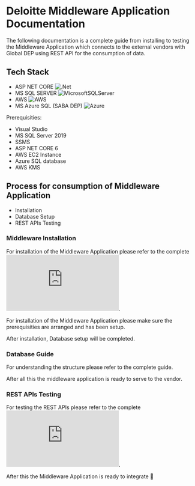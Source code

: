 # Deloitte Middleware Application Documentation

The following documentation is a complete guide from installing to testing the Middleware Application which connects to the external vendors with Global DEP using REST API for the consumption of data.

## Tech Stack
- ASP NET CORE ![.Net](https://img.shields.io/badge/.NET-5C2D91?style=for-the-badge&logo=.net&logoColor=white)
- MS SQL SERVER ![MicrosoftSQLServer](https://img.shields.io/badge/Microsoft%20SQL%20Sever-CC2927?style=for-the-badge&logo=microsoft%20sql%20server&logoColor=white)
- AWS ![AWS](https://img.shields.io/badge/AWS-%23FF9900.svg?style=for-the-badge&logo=amazon-aws&logoColor=white)
- MS Azure SQL (SABA DEP) ![Azure](https://img.shields.io/badge/azure-%230072C6.svg?style=for-the-badge&logo=microsoftazure&logoColor=white)

Prerequisities:
- Visual Studio
- MS SQL Server 2019
- SSMS
- ASP NET CORE 6
- AWS EC2 Instance
- Azure SQL database 
- AWS KMS

## Process for consumption of Middleware Application
- Installation
- Database Setup
- REST APIs Testing

### Middleware Installation
For installation of the Middleware Application please refer to the complete ![guide](https://github.com/ssingularitytech/deloitte_middleware_doc/blob/main/installation_doc.md).

For installation of the Middleware Application please make sure the prerequisities are arranged and has been setup.

After installation, Database setup will be completed.

### Database Guide
For understanding the structure please refer to the complete guide.

After all this the middleware application is ready to serve to the vendor.

### REST APIs Testing
For testing the REST APIs please refer to the complete ![guide](https://github.com/ssingularitytech/deloitte_middleware_doc/blob/main/REST_API.md).

After this the Middleware Application is ready to integrate :partying_face:
